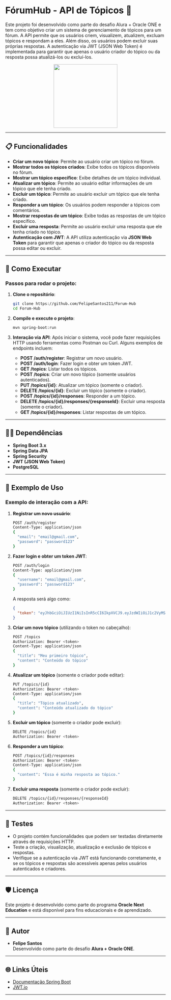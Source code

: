 

# FórumHub - API de Tópicos 💬  
Este projeto foi desenvolvido como parte do desafio Alura + Oracle ONE e tem como objetivo criar um sistema de gerenciamento de tópicos para um fórum. A API permite que os usuários criem, visualizem, atualizem, excluam tópicos e respondam a eles. Além disso, os usuários podem excluir suas próprias respostas. A autenticação via JWT (JSON Web Token) é implementada para garantir que apenas o usuário criador do tópico ou da resposta possa atualizá-los ou excluí-los.

<p align="center">
  <img src="https://drive.google.com/uc?id=1Lg2qL4zv0NdKYmNzp6JRfi6JvPfcb2iu" width="200"/>
</p>

---

## 📋 Funcionalidades
- **Criar um novo tópico**: Permite ao usuário criar um tópico no fórum.
- **Mostrar todos os tópicos criados**: Exibe todos os tópicos disponíveis no fórum.
- **Mostrar um tópico específico**: Exibe detalhes de um tópico individual.
- **Atualizar um tópico**: Permite ao usuário editar informações de um tópico que ele tenha criado.
- **Excluir um tópico**: Permite ao usuário excluir um tópico que ele tenha criado.
- **Responder a um tópico**: Os usuários podem responder a tópicos com comentários.
- **Mostrar respostas de um tópico**: Exibe todas as respostas de um tópico específico.
- **Excluir uma resposta**: Permite ao usuário excluir uma resposta que ele tenha criado no tópico.
- **Autenticação com JWT**: A API utiliza autenticação via **JSON Web Token** para garantir que apenas o criador do tópico ou da resposta possa editar ou excluir.

---

## 🚀 Como Executar  
### Passos para rodar o projeto:

1. **Clone o repositório**:
   ```bash
   git clone https://github.com/FelipeSantos211/Forum-Hub
   cd Forum-Hub
   ```

2. **Compile e execute o projeto**:
   ```bash
   mvn spring-boot:run
   ```

3. **Interação via API**:
   Após iniciar o sistema, você pode fazer requisições HTTP usando ferramentas como Postman ou Curl. Alguns exemplos de endpoints incluem:
   - **POST /auth/register**: Registrar um novo usuário.
   - **POST /auth/login**: Fazer login e obter um token JWT.
   - **GET /topics**: Listar todos os tópicos.
   - **POST /topics**: Criar um novo tópico (somente usuários autenticados).
   - **PUT /topics/{id}**: Atualizar um tópico (somente o criador).
   - **DELETE /topics/{id}**: Excluir um tópico (somente o criador).
   - **POST /topics/{id}/responses**: Responder a um tópico.
   - **DELETE /topics/{id}/responses/{responseId}**: Excluir uma resposta (somente o criador).
   - **GET /topics/{id}/responses**: Listar respostas de um tópico.

---

## 🧑‍💻 Dependências  
- **Spring Boot 3.x**
- **Spring Data JPA**
- **Spring Security**
- **JWT (JSON Web Token)**
- **PostgreSQL**

---

## 📄 Exemplo de Uso  
### Exemplo de interação com a API:

1. **Registrar um novo usuário**:
   ```bash
   POST /auth/register
   Content-Type: application/json
   {
     "email": "email@gmail.com",
     "password": "password123"
   }
   ```

2. **Fazer login e obter um token JWT**:
   ```bash
   POST /auth/login
   Content-Type: application/json
   {
     "username": "email@gmail.com",
     "password": "password123"
   }
   ```

   A resposta será algo como:
   ```json
   {
     "token": "eyJhbGciOiJIUzI1NiIsInR5cCI6IkpXVCJ9.eyJzdWIiOiJ1c2VyMSJ9..."
   }
   ```

3. **Criar um novo tópico** (utilizando o token no cabeçalho):
   ```bash
   POST /topics
   Authorization: Bearer <token>
   Content-Type: application/json
   {
     "title": "Meu primeiro tópico",
     "content": "Conteúdo do tópico"
   }
   ```

4. **Atualizar um tópico** (somente o criador pode editar):
   ```bash
   PUT /topics/{id}
   Authorization: Bearer <token>
   Content-Type: application/json
   {
     "title": "Tópico atualizado",
     "content": "Conteúdo atualizado do tópico"
   }
   ```

5. **Excluir um tópico** (somente o criador pode excluir):
   ```bash
   DELETE /topics/{id}
   Authorization: Bearer <token>
   ```

6. **Responder a um tópico**:
   ```bash
   POST /topics/{id}/responses
   Authorization: Bearer <token>
   Content-Type: application/json
   {
     "content": "Essa é minha resposta ao tópico."
   }
   ```

7. **Excluir uma resposta** (somente o criador pode excluir):
   ```bash
   DELETE /topics/{id}/responses/{responseId}
   Authorization: Bearer <token>
   ```

---

## 🧪 Testes  
- O projeto contém funcionalidades que podem ser testadas diretamente através de requisições HTTP.
- Teste a criação, visualização, atualização e exclusão de tópicos e respostas.
- Verifique se a autenticação via JWT está funcionando corretamente, e se os tópicos e respostas são acessíveis apenas pelos usuários autenticados e criadores.

---

## 🛡️ Licença  
Este projeto é desenvolvido como parte do programa **Oracle Next Education** e está disponível para fins educacionais e de aprendizado.

---

## 👥 Autor  
- **Felipe Santos**  
Desenvolvido como parte do desafio **Alura + Oracle ONE**.

---

## 🌐 Links Úteis  
- [Documentação Spring Boot](https://docs.spring.io/spring-boot/docs/current/reference/html/)
- [JWT.io](https://jwt.io/)

---
